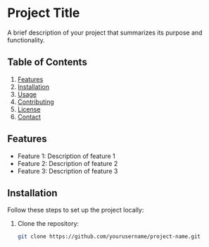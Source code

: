# Project Title

A brief description of your project that summarizes its purpose and functionality.

## Table of Contents

1. [Features](#features)
2. [Installation](#installation)
3. [Usage](#usage)
4. [Contributing](#contributing)
5. [License](#license)
6. [Contact](#contact)

## Features

- Feature 1: Description of feature 1
- Feature 2: Description of feature 2
- Feature 3: Description of feature 3

## Installation

Follow these steps to set up the project locally:

1. Clone the repository:
   ```bash
   git clone https://github.com/yourusername/project-name.git
